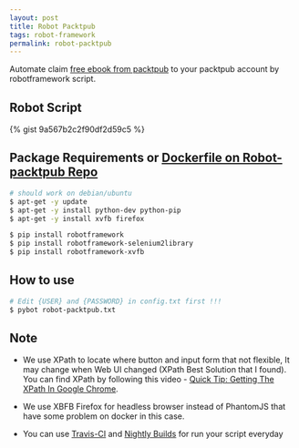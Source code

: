 ```yaml
---
layout: post
title: Robot Packtpub
tags: robot-framework
permalink: robot-packtpub
---
```


Automate claim [free ebook from packtpub](https://www.packtpub.com/packt/offers/free-learning) to your packtpub account by robotframework script.

## Robot Script
{% gist 9a567b2c2f90df2d59c5 %}

## Package Requirements or [Dockerfile on Robot-packtpub Repo](https://github.com/ibotdotout/robot-packtpub)

```sh
# should work on debian/ubuntu
$ apt-get -y update
$ apt-get -y install python-dev python-pip
$ apt-get -y install xvfb firefox

$ pip install robotframework
$ pip install robotframework-selenium2library
$ pip install robotframework-xvfb
```

## How to use

```sh
# Edit {USER} and {PASSWORD} in config.txt first !!!
$ pybot robot-packtpub.txt
```

## Note
- We use XPath to locate where button and input form that not flexible,
  It may change when Web UI changed (XPath Best Solution that I found).
  You can find XPath by following this video - [Quick Tip: Getting The XPath In Google Chrome](https://www.youtube.com/watch?v=vCNLPHP3E_U).

- We use XBFB Firefox for headless browser instead of PhantomJS that have some problem on docker in this case.

- You can use [Travis-CI](https://travis-ci.org) and [Nightly Builds](https://nightli.es) for run your script everyday
